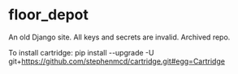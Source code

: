 # floor_depot

An old Django site.  All keys and secrets are invalid.  Archived repo.

To install cartridge:
pip install --upgrade -U git+https://github.com/stephenmcd/cartridge.git#egg=Cartridge
